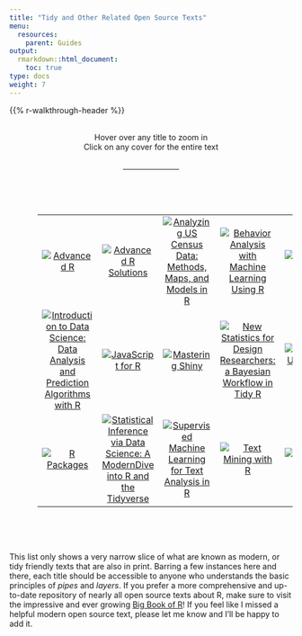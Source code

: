 ```yaml
---
title: "Tidy and Other Related Open Source Texts"
menu:
  resources:
    parent: Guides
output:
  rmarkdown::html_document:
    toc: true
type: docs
weight: 7
---
```


<script src="/rmarkdown-libs/kePrint/kePrint.js"></script>

<link href="/rmarkdown-libs/lightable/lightable.css" rel="stylesheet" />

{{% r-walkthrough-header %}}

<style>

table {
  padding: 50px;
  overflow: hidden;
  position: relative;
  display: inline-block;
  vertical-align: top;
  margin: 1.0em;
}

table:hover {
  overflow: visible;
}

td {
  width: 50px;
  position:relative;
  overflow: visible;
}

img {
  -webkit-transition: all 0.5s linear;
          transition: all 0.5s linear;
  -webkit-transform: scale3d(1, 1, 1);
          transform: scale3d(1, 1, 1);
}

td:hover img {
  -webkit-transform: scale3d(1.2, 1.2, 1);
          transform: scale3d(1.2, 1.2, 1);
  transform: scale(3.0);
  transition: all .5s ease-in-out;
  position: relative; 
  width: 100%;
  height: auto;
  z-index: 99;
}

</style>

<br>

<center>
<div class="wrapper">
    <div class="icon leftright">
      <div class="tooltip"><span style=width:200px;>Hover over any title to zoom in</span></div>
      <span><i class="fa-solid fa-expand"></i></span></div>
    <div class="icon info">
      <div class="tooltip"><span style=width:200px;>Click on any cover for the entire text</span></div>
      <span><i class="fa-solid fa-arrow-pointer"></i></span></div>
</div>
<br>
<hr style="width:20%">
</center>
<center>
<table class="table" style="margin-left: auto; margin-right: auto;">
<tbody>
<tr>
<td style="text-align:center;width: 10em; vertical-align: middle !important;color: #f7f7f7 !important;background-color: transparent !important;vertical-align: middle !important;">
<a href="https://adv-r.hadley.nz/" target="_blank"> <img src="/img/opensource/advanced-r.png" alt="Advanced R"></a>
</td>
<td style="text-align:center;width: 10em; vertical-align: middle !important;color: #f7f7f7 !important;background-color: transparent !important;vertical-align: middle !important;">
<a href="https://advanced-r-solutions.rbind.io/" target="_blank"> <img src="/img/opensource/advanced-r-solutions.png" alt="Advanced R Solutions"></a>
</td>
<td style="text-align:center;width: 10em; vertical-align: middle !important;color: #f7f7f7 !important;background-color: transparent !important;vertical-align: middle !important;">
<a href="https://walker-data.com/census-r/index.html" target="_blank"> <img src="/img/opensource/analyzing-us-census-data.png" alt="Analyzing US Census Data: Methods, Maps, and Models in R"></a>
</td>
<td style="text-align:center;width: 10em; vertical-align: middle !important;color: #f7f7f7 !important;background-color: transparent !important;vertical-align: middle !important;">
<a href="https://enriquegit.github.io/behavior-free/" target="_blank"> <img src="/img/opensource/behavior-analysis-with-machine-learning-using-r.png" alt="Behavior Analysis with Machine Learning Using R"></a>
</td>
<td style="text-align:center;width: 10em; vertical-align: middle !important;color: #f7f7f7 !important;background-color: transparent !important;vertical-align: middle !important;">
<a href="https://geocompr.robinlovelace.net/" target="_blank"> <img src="/img/opensource/geocomputation-with-r.png" alt="Geocomputation with R"></a>
</td>
<td style="text-align:center;width: 10em; vertical-align: middle !important;color: #f7f7f7 !important;background-color: transparent !important;vertical-align: middle !important;">
<a href="https://bradleyboehmke.github.io/HOML/" target="_blank"> <img src="/img/opensource/hands-on-machine-learning-with-r.png" alt="Hands-On Machine Learning with R"></a>
</td>
<td style="text-align:center;width: 10em; vertical-align: middle !important;color: #f7f7f7 !important;background-color: transparent !important;vertical-align: middle !important;">
<a href="https://plotly-r.com/" target="_blank"> <img src="/img/opensource/interactive-web-based-data-visualization-with-r-plotly-and-shiny.png" alt="Interactive web-based data visualization with R, Plotly, and Shiny"></a>
</td>
</tr>
<tr>
<td style="text-align:center;width: 10em; vertical-align: middle !important;color: #f7f7f7 !important;background-color: transparent !important;vertical-align: middle !important;">
<a href="https://rafalab.github.io/dsbook/" target="_blank"> <img src="/img/opensource/introduction-to-data-science.png" alt="Introduction to Data Science: Data Analysis and Prediction Algorithms with R"></a>
</td>
<td style="text-align:center;width: 10em; vertical-align: middle !important;color: #f7f7f7 !important;background-color: transparent !important;vertical-align: middle !important;">
<a href="https://book.javascript-for-r.com/" target="_blank"> <img src="/img/opensource/javascript-for-r.png" alt="JavaScript for R"></a>
</td>
<td style="text-align:center;width: 10em; vertical-align: middle !important;color: #f7f7f7 !important;background-color: transparent !important;vertical-align: middle !important;">
<a href="https://mastering-shiny.org/" target="_blank"> <img src="/img/opensource/mastering-shiny.png" alt="Mastering Shiny"></a>
</td>
<td style="text-align:center;width: 10em; vertical-align: middle !important;color: #f7f7f7 !important;background-color: transparent !important;vertical-align: middle !important;">
<a href="https://schmettow.github.io/New_Stats/" target="_blank"> <img src="/img/opensource/new-statistics-for-design-researchers.png" alt="New Statistics for Design Researchers: a Bayesian Workflow in Tidy R"></a>
</td>
<td style="text-align:center;width: 10em; vertical-align: middle !important;color: #f7f7f7 !important;background-color: transparent !important;vertical-align: middle !important;">
<a href="https://unleash-shiny.rinterface.com/welcome.html" target="_blank"> <img src="/img/opensource/outstanding-user-interfaces-with-shiny.png" alt="Outstanding User Interfaces with Shiny"></a>
</td>
<td style="text-align:center;width: 10em; vertical-align: middle !important;color: #f7f7f7 !important;background-color: transparent !important;vertical-align: middle !important;">
<a href="https://bookdown.org/yihui/rmarkdown-cookbook/" target="_blank"> <img src="/img/opensource/r-markdown-cookbook.png" alt="R Markdown Cookbook"></a>
</td>
<td style="text-align:center;width: 10em; vertical-align: middle !important;color: #f7f7f7 !important;background-color: transparent !important;vertical-align: middle !important;">
<a href="https://r4ds.had.co.nz/" target="_blank"> <img src="/img/opensource/r-for-data-science-text.png" alt="R for Data Science"></a>
</td>
</tr>
<tr>
<td style="text-align:center;width: 10em; vertical-align: middle !important;color: #f7f7f7 !important;background-color: transparent !important;vertical-align: middle !important;">
<a href="https://r-pkgs.org/" target="_blank"> <img src="/img/opensource/r-packages.png" alt="R Packages"></a>
</td>
<td style="text-align:center;width: 10em; vertical-align: middle !important;color: #f7f7f7 !important;background-color: transparent !important;vertical-align: middle !important;">
<a href="https://moderndive.com/" target="_blank"> <img src="/img/opensource/statistical-inference-via-data-science.png" alt="Statistical Inference via Data Science: A ModernDive into R and the Tidyverse"></a>
</td>
<td style="text-align:center;width: 10em; vertical-align: middle !important;color: #f7f7f7 !important;background-color: transparent !important;vertical-align: middle !important;">
<a href="https://smltar.com/" target="_blank"> <img src="/img/opensource/supervised-machine-learning-for-text-analysis%20in-r.png" alt="Supervised Machine Learning for Text Analysis in R"></a>
</td>
<td style="text-align:center;width: 10em; vertical-align: middle !important;color: #f7f7f7 !important;background-color: transparent !important;vertical-align: middle !important;">
<a href="https://www.tidytextmining.com/" target="_blank"> <img src="/img/opensource/text-mining-with-r.png" alt="Text Mining with R"></a>
</td>
<td style="text-align:center;width: 10em; vertical-align: middle !important;color: #f7f7f7 !important;background-color: transparent !important;vertical-align: middle !important;">
<a href="https://www.tmwr.org/" target="_blank"> <img src="/img/opensource/tidy-modeling-with-r.png" alt="Tidy Modeling with R"></a>
</td>
<td style="text-align:center;width: 10em; vertical-align: middle !important;color: #f7f7f7 !important;background-color: transparent !important;vertical-align: middle !important;">
<a href="https://bookdown.org/yihui/blogdown/" target="_blank"> <img src="/img/opensource/blogdown-creating-sites-with-r-markdown.png" alt="blogdown: Creating Websites with R Markdown"></a>
</td>
<td style="text-align:center;width: 10em; vertical-align: middle !important;color: #f7f7f7 !important;background-color: transparent !important;vertical-align: middle !important;">
<a href="https://ggplot2-book.org/" target="_blank"> <img src="/img/opensource/ggplot2-elegant-graphics-for-data-analysis.png" alt="ggplot2: Elegant Graphics for Data Analysis"></a>
</td>
</tr>
</tbody>
</table>
</center>

This list only shows a very narrow slice of what are known as modern, or tidy friendly texts that are also in print. Barring a few instances here and there, each title should be accessible to anyone who understands the basic principles of *pipes* and *layers*. If you prefer a more comprehensive and up-to-date repository of nearly all open source texts about R, make sure to visit the impressive and ever growing [Big Book of R](https://www.bigbookofr.com/)! If you feel like I missed a helpful modern open source text, please let me know and I’ll be happy to add it.
